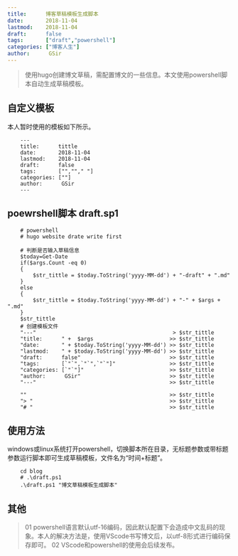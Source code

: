 ```yaml
---
title:      博客草稿模板生成脚本
date:       2018-11-04
lastmod:    2018-11-04
draft:      false
tags:       ["draft","powershell"]
categories: ["博客人生"]
author:      GSir
---
```


> 使用hugo创建博文草稿，需配置博文的一些信息。本文使用powershell脚本自动生成草稿模板。

<!--more-->

## 自定义模板

本人暂时使用的模板如下所示。
```
    ---
    title:      tittle
    date:       2018-11-04
    lastmod:    2018-11-04
    draft:      false
    tags:       ["",""," "]
    categories: [""]
    author:      GSir
    ---
```

## poewrshell脚本 draft.sp1

```
    # powershell 
    # hugo website drate write first

    # 判断是否输入草稿信息
    $today=Get-Date
    if($args.Count -eq 0)
    {
        $str_tittle = $today.ToString('yyyy-MM-dd') + "-draft" + ".md"
    }
    else
    {
        $str_tittle = $today.ToString('yyyy-MM-dd') + "-" + $args + ".md"
    }
    $str_tittle
    # 创建模板文件
    "---"                                           > $str_tittle
    "title:      " +  $args                        >> $str_tittle
    "date:       " + $today.ToString('yyyy-MM-dd') >> $str_tittle
    "lastmod:    " + $today.ToString('yyyy-MM-dd') >> $str_tittle
    "draft:      false"                            >> $str_tittle
    "tags:       [`"`",`"`",`"`"]"                 >> $str_tittle
    "categories: [`"`"]"                           >> $str_tittle
    "author:      GSir"                            >> $str_tittle
    "---"                                          >> $str_tittle

    ""                                             >> $str_tittle
    "> "                                           >> $str_tittle
    "# "                                           >> $str_tittle
```

## 使用方法

windows或linux系统打开powershell，切换脚本所在目录，无标题参数或带标题参数运行脚本即可生成草稿模板，文件名为“时间+标题”。
```
    cd blog
    # .\draft.ps1
    .\draft.ps1 "博文草稿模板生成脚本"
```

## 其他

> 01 powershell语言默认utf-16编码，因此默认配置下会造成中文乱码的现象。本人的解决方法是，使用VScode书写博文后，以utf-8形式进行编码保存即可。
02 VScode和powershell的使用会后续发布。